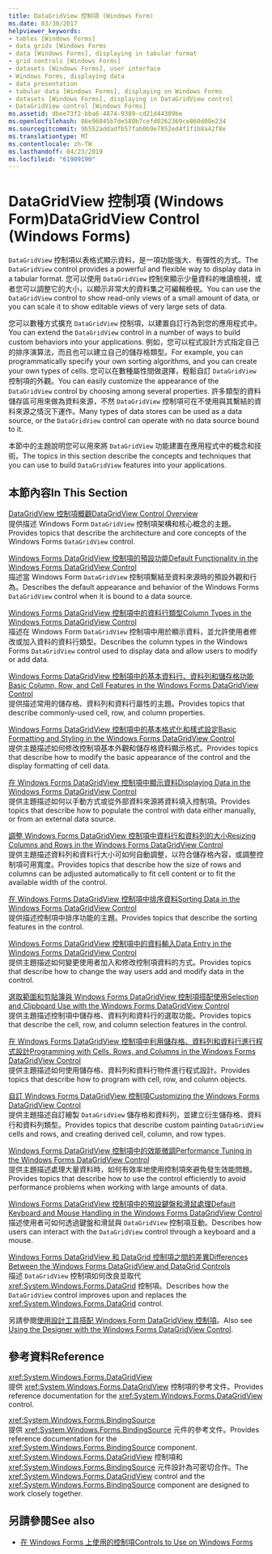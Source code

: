 ```yaml
---
title: DataGridView 控制項 (Windows Form)
ms.date: 03/30/2017
helpviewer_keywords:
- tables [Windows Forms]
- data grids [Windows Forms
- data [Windows Forms], displaying in tabular format
- grid controls [Windows Forms]
- datasets [Windows Forms], user interface
- Windows Forms, displaying data
- data presentation
- tabular data [Windows Forms], displaying on Windows Forms
- datasets [Windows Forms], displaying in DataGridView control
- DataGridView control [Windows Forms]
ms.assetid: dbee73f2-bba6-4874-9389-cd21d44309be
ms.openlocfilehash: 86e96045b7de580b7cefd0262369ce860d00e234
ms.sourcegitcommit: 9b552addadfb57fab0b9e7852ed4f1f1b8a42f8e
ms.translationtype: MT
ms.contentlocale: zh-TW
ms.lasthandoff: 04/23/2019
ms.locfileid: "61909190"
---
```

# <a name="datagridview-control-windows-forms"></a><span data-ttu-id="643fb-102">DataGridView 控制項 (Windows Form)</span><span class="sxs-lookup"><span data-stu-id="643fb-102">DataGridView Control (Windows Forms)</span></span>
<span data-ttu-id="643fb-103">`DataGridView` 控制項以表格式顯示資料，是一項功能強大、有彈性的方式。</span><span class="sxs-lookup"><span data-stu-id="643fb-103">The `DataGridView` control provides a powerful and flexible way to display data in a tabular format.</span></span> <span data-ttu-id="643fb-104">您可以使用 `DataGridView` 控制來顯示少量資料的唯讀檢視，或者您可以調整它的大小，以顯示非常大的資料集之可編輯檢視。</span><span class="sxs-lookup"><span data-stu-id="643fb-104">You can use the `DataGridView` control to show read-only views of a small amount of data, or you can scale it to show editable views of very large sets of data.</span></span>  
  
 <span data-ttu-id="643fb-105">您可以數種方式擴充 `DataGridView` 控制項，以建置自訂行為到您的應用程式中。</span><span class="sxs-lookup"><span data-stu-id="643fb-105">You can extend the `DataGridView` control in a number of ways to build custom behaviors into your applications.</span></span> <span data-ttu-id="643fb-106">例如，您可以程式設計方式指定自己的排序演算法，而且也可以建立自己的儲存格類型。</span><span class="sxs-lookup"><span data-stu-id="643fb-106">For example, you can programmatically specify your own sorting algorithms, and you can create your own types of cells.</span></span> <span data-ttu-id="643fb-107">您可以在數種屬性間做選擇，輕鬆自訂 `DataGridView` 控制項的外觀。</span><span class="sxs-lookup"><span data-stu-id="643fb-107">You can easily customize the appearance of the `DataGridView` control by choosing among several properties.</span></span> <span data-ttu-id="643fb-108">許多類型的資料儲存區可用來做為資料來源，不然 `DataGridView` 控制項可在不使用與其繫結的資料來源之情況下運作。</span><span class="sxs-lookup"><span data-stu-id="643fb-108">Many types of data stores can be used as a data source, or the `DataGridView` control can operate with no data source bound to it.</span></span>  
  
 <span data-ttu-id="643fb-109">本節中的主題說明您可以用來將 `DataGridView` 功能建置在應用程式中的概念和技術。</span><span class="sxs-lookup"><span data-stu-id="643fb-109">The topics in this section describe the concepts and techniques that you can use to build `DataGridView` features into your applications.</span></span>  
  
## <a name="in-this-section"></a><span data-ttu-id="643fb-110">本節內容</span><span class="sxs-lookup"><span data-stu-id="643fb-110">In This Section</span></span>  
 [<span data-ttu-id="643fb-111">DataGridView 控制項概觀</span><span class="sxs-lookup"><span data-stu-id="643fb-111">DataGridView Control Overview</span></span>](datagridview-control-overview-windows-forms.md)  
 <span data-ttu-id="643fb-112">提供描述 Windows Form `DataGridView` 控制項架構和核心概念的主題。</span><span class="sxs-lookup"><span data-stu-id="643fb-112">Provides topics that describe the architecture and core concepts of the Windows Forms `DataGridView` control.</span></span>  
  
 [<span data-ttu-id="643fb-113">Windows Forms DataGridView 控制項的預設功能</span><span class="sxs-lookup"><span data-stu-id="643fb-113">Default Functionality in the Windows Forms DataGridView Control</span></span>](default-functionality-in-the-windows-forms-datagridview-control.md)  
 <span data-ttu-id="643fb-114">描述當 Windows Form `DataGridView` 控制項繫結至資料來源時的預設外觀和行為。</span><span class="sxs-lookup"><span data-stu-id="643fb-114">Describes the default appearance and behavior of the Windows Forms `DataGridView` control when it is bound to a data source.</span></span>  
  
 [<span data-ttu-id="643fb-115">Windows Forms DataGridView 控制項中的資料行類型</span><span class="sxs-lookup"><span data-stu-id="643fb-115">Column Types in the Windows Forms DataGridView Control</span></span>](column-types-in-the-windows-forms-datagridview-control.md)  
 <span data-ttu-id="643fb-116">描述在 Windows Form `DataGridView` 控制項中用於顯示資料，並允許使用者修改或加入資料的資料行類型。</span><span class="sxs-lookup"><span data-stu-id="643fb-116">Describes the column types in the Windows Forms `DataGridView` control used to display data and allow users to modify or add data.</span></span>  
  
 [<span data-ttu-id="643fb-117">Windows Forms DataGridView 控制項中的基本資料行、資料列和儲存格功能</span><span class="sxs-lookup"><span data-stu-id="643fb-117">Basic Column, Row, and Cell Features in the Windows Forms DataGridView Control</span></span>](basic-column-row-and-cell-features-wf-datagridview-control.md)  
 <span data-ttu-id="643fb-118">提供描述常用的儲存格、資料列和資料行屬性的主題。</span><span class="sxs-lookup"><span data-stu-id="643fb-118">Provides topics that describe commonly-used cell, row, and column properties.</span></span>  
  
 [<span data-ttu-id="643fb-119">Windows Forms DataGridView 控制項中的基本格式化和樣式設定</span><span class="sxs-lookup"><span data-stu-id="643fb-119">Basic Formatting and Styling in the Windows Forms DataGridView Control</span></span>](basic-formatting-and-styling-in-the-windows-forms-datagridview-control.md)  
 <span data-ttu-id="643fb-120">提供主題描述如何修改控制項基本外觀和儲存格資料顯示格式。</span><span class="sxs-lookup"><span data-stu-id="643fb-120">Provides topics that describe how to modify the basic appearance of the control and the display formatting of cell data.</span></span>  
  
 [<span data-ttu-id="643fb-121">在 Windows Forms DataGridView 控制項中顯示資料</span><span class="sxs-lookup"><span data-stu-id="643fb-121">Displaying Data in the Windows Forms DataGridView Control</span></span>](displaying-data-in-the-windows-forms-datagridview-control.md)  
 <span data-ttu-id="643fb-122">提供主題描述如何以手動方式或從外部資料來源將資料填入控制項。</span><span class="sxs-lookup"><span data-stu-id="643fb-122">Provides topics that describe how to populate the control with data either manually, or from an external data source.</span></span>  
  
 [<span data-ttu-id="643fb-123">調整 Windows Forms DataGridView 控制項中資料行和資料列的大小</span><span class="sxs-lookup"><span data-stu-id="643fb-123">Resizing Columns and Rows in the Windows Forms DataGridView Control</span></span>](resizing-columns-and-rows-in-the-windows-forms-datagridview-control.md)  
 <span data-ttu-id="643fb-124">提供主題描述資料列和資料行大小可如何自動調整，以符合儲存格內容，或調整控制項可用寬度。</span><span class="sxs-lookup"><span data-stu-id="643fb-124">Provides topics that describe how the size of rows and columns can be adjusted automatically to fit cell content or to fit the available width of the control.</span></span>  
  
 [<span data-ttu-id="643fb-125">在 Windows Forms DataGridView 控制項中排序資料</span><span class="sxs-lookup"><span data-stu-id="643fb-125">Sorting Data in the Windows Forms DataGridView Control</span></span>](sorting-data-in-the-windows-forms-datagridview-control.md)  
 <span data-ttu-id="643fb-126">提供描述控制項中排序功能的主題。</span><span class="sxs-lookup"><span data-stu-id="643fb-126">Provides topics that describe the sorting features in the control.</span></span>  
  
 [<span data-ttu-id="643fb-127">Windows Forms DataGridView 控制項中的資料輸入</span><span class="sxs-lookup"><span data-stu-id="643fb-127">Data Entry in the Windows Forms DataGridView Control</span></span>](data-entry-in-the-windows-forms-datagridview-control.md)  
 <span data-ttu-id="643fb-128">提供主題描述如何變更使用者加入和修改控制項資料的方式。</span><span class="sxs-lookup"><span data-stu-id="643fb-128">Provides topics that describe how to change the way users add and modify data in the control.</span></span>  
  
 [<span data-ttu-id="643fb-129">選取範圍和剪貼簿與 Windows Forms DataGridView 控制項搭配使用</span><span class="sxs-lookup"><span data-stu-id="643fb-129">Selection and Clipboard Use with the Windows Forms DataGridView Control</span></span>](selection-and-clipboard-use-with-the-windows-forms-datagridview-control.md)  
 <span data-ttu-id="643fb-130">提供主題描述控制項中儲存格、資料列和資料行的選取功能。</span><span class="sxs-lookup"><span data-stu-id="643fb-130">Provides topics that describe the cell, row, and column selection features in the control.</span></span>  
  
 [<span data-ttu-id="643fb-131">在 Windows Forms DataGridView 控制項中利用儲存格、資料列和資料行進行程式設計</span><span class="sxs-lookup"><span data-stu-id="643fb-131">Programming with Cells, Rows, and Columns in the Windows Forms DataGridView Control</span></span>](programming-with-cells-rows-and-columns-in-the-datagrid.md)  
 <span data-ttu-id="643fb-132">提供主題描述如何使用儲存格、資料列和資料行物件進行程式設計。</span><span class="sxs-lookup"><span data-stu-id="643fb-132">Provides topics that describe how to program with cell, row, and column objects.</span></span>  
  
 [<span data-ttu-id="643fb-133">自訂 Windows Forms DataGridView 控制項</span><span class="sxs-lookup"><span data-stu-id="643fb-133">Customizing the Windows Forms DataGridView Control</span></span>](customizing-the-windows-forms-datagridview-control.md)  
 <span data-ttu-id="643fb-134">提供主題描述自訂繪製 `DataGridView` 儲存格和資料列，並建立衍生儲存格、資料行和資料列類型。</span><span class="sxs-lookup"><span data-stu-id="643fb-134">Provides topics that describe custom painting `DataGridView` cells and rows, and creating derived cell, column, and row types.</span></span>  
  
 [<span data-ttu-id="643fb-135">Windows Forms DataGridView 控制項中的效能微調</span><span class="sxs-lookup"><span data-stu-id="643fb-135">Performance Tuning in the Windows Forms DataGridView Control</span></span>](performance-tuning-in-the-windows-forms-datagridview-control.md)  
 <span data-ttu-id="643fb-136">提供主題描述處理大量資料時，如何有效率地使用控制項來避免發生效能問題。</span><span class="sxs-lookup"><span data-stu-id="643fb-136">Provides topics that describe how to use the control efficiently to avoid performance problems when working with large amounts of data.</span></span>  
  
 [<span data-ttu-id="643fb-137">Windows Forms DataGridView 控制項中的預設鍵盤和滑鼠處理</span><span class="sxs-lookup"><span data-stu-id="643fb-137">Default Keyboard and Mouse Handling in the Windows Forms DataGridView Control</span></span>](default-keyboard-and-mouse-handling-in-the-windows-forms-datagridview-control.md)  
 <span data-ttu-id="643fb-138">描述使用者可如何透過鍵盤和滑鼠與 `DataGridView` 控制項互動。</span><span class="sxs-lookup"><span data-stu-id="643fb-138">Describes how users can interact with the `DataGridView` control through a keyboard and a mouse.</span></span>  
  
 [<span data-ttu-id="643fb-139">Windows Forms DataGridView 和 DataGrid 控制項之間的差異</span><span class="sxs-lookup"><span data-stu-id="643fb-139">Differences Between the Windows Forms DataGridView and DataGrid Controls</span></span>](differences-between-the-windows-forms-datagridview-and-datagrid-controls.md)  
 <span data-ttu-id="643fb-140">描述 `DataGridView` 控制項如何改良並取代 <xref:System.Windows.Forms.DataGrid> 控制項。</span><span class="sxs-lookup"><span data-stu-id="643fb-140">Describes how the `DataGridView` control improves upon and replaces the <xref:System.Windows.Forms.DataGrid> control.</span></span>  
  
 <span data-ttu-id="643fb-141">另請參閱[使用設計工具搭配 Windows Form DataGridView 控制項](using-the-designer-with-the-windows-forms-datagridview-control.md)。</span><span class="sxs-lookup"><span data-stu-id="643fb-141">Also see [Using the Designer with the Windows Forms DataGridView Control](using-the-designer-with-the-windows-forms-datagridview-control.md).</span></span>  
  
## <a name="reference"></a><span data-ttu-id="643fb-142">參考資料</span><span class="sxs-lookup"><span data-stu-id="643fb-142">Reference</span></span>  
 <xref:System.Windows.Forms.DataGridView>  
 <span data-ttu-id="643fb-143">提供 <xref:System.Windows.Forms.DataGridView> 控制項的參考文件。</span><span class="sxs-lookup"><span data-stu-id="643fb-143">Provides reference documentation for the <xref:System.Windows.Forms.DataGridView> control.</span></span>  
  
 <xref:System.Windows.Forms.BindingSource>  
 <span data-ttu-id="643fb-144">提供 <xref:System.Windows.Forms.BindingSource> 元件的參考文件。</span><span class="sxs-lookup"><span data-stu-id="643fb-144">Provides reference documentation for the <xref:System.Windows.Forms.BindingSource> component.</span></span> <span data-ttu-id="643fb-145"><xref:System.Windows.Forms.DataGridView> 控制項和 <xref:System.Windows.Forms.BindingSource> 元件設計為可密切合作。</span><span class="sxs-lookup"><span data-stu-id="643fb-145">The <xref:System.Windows.Forms.DataGridView> control and the <xref:System.Windows.Forms.BindingSource> component are designed to work closely together.</span></span>  
  
## <a name="see-also"></a><span data-ttu-id="643fb-146">另請參閱</span><span class="sxs-lookup"><span data-stu-id="643fb-146">See also</span></span>

- [<span data-ttu-id="643fb-147">在 Windows Forms 上使用的控制項</span><span class="sxs-lookup"><span data-stu-id="643fb-147">Controls to Use on Windows Forms</span></span>](controls-to-use-on-windows-forms.md)
